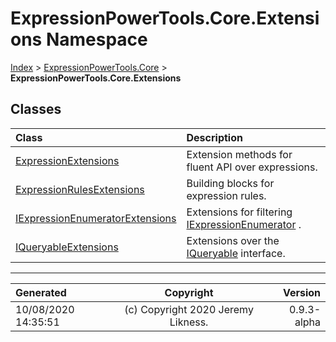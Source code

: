 ﻿# ExpressionPowerTools.Core.Extensions Namespace

[Index](../index.md) > [ExpressionPowerTools.Core](ExpressionPowerTools.Core.a.md) > **ExpressionPowerTools.Core.Extensions**

## Classes

| Class | Description |
| :-- | :-- |
| [ExpressionExtensions](ExpressionPowerTools.Core.Extensions.ExpressionExtensions.cs.md) | Extension methods for fluent API over expressions. |
| [ExpressionRulesExtensions](ExpressionPowerTools.Core.Extensions.ExpressionRulesExtensions.cs.md) | Building blocks for expression rules. |
| [IExpressionEnumeratorExtensions](ExpressionPowerTools.Core.Extensions.IExpressionEnumeratorExtensions.cs.md) | Extensions for filtering [IExpressionEnumerator](ExpressionPowerTools.Core.Signatures.IExpressionEnumerator.i.md) . |
| [IQueryableExtensions](ExpressionPowerTools.Core.Extensions.IQueryableExtensions.cs.md) | Extensions over the [IQueryable](https://docs.microsoft.com/dotnet/api/system.linq.iqueryable) interface. |


---

| Generated | Copyright | Version |
| :-- | :-: | --: |
| 10/08/2020 14:35:51 | (c) Copyright 2020 Jeremy Likness. | 0.9.3-alpha |
